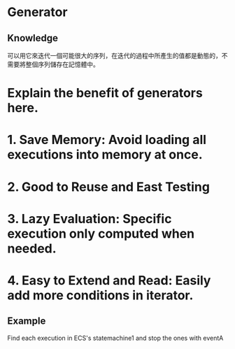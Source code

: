 # Generator

## Knowledge
可以用它來迭代一個可能很大的序列，在迭代的過程中所產生的值都是動態的，不需要將整個序列儲存在記憶體中。

# Explain the benefit of generators here.
# 1. Save Memory: Avoid loading all executions into memory at once.
# 2. Good to Reuse and East Testing
# 3. Lazy Evaluation: Specific execution only computed when needed.
# 4. Easy to Extend and Read: Easily add more conditions in iterator.

## Example
Find each execution in ECS's statemachine1 and stop the ones with eventA

